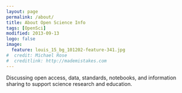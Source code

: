 ```yaml
---
layout: page
permalink: /about/
title: About Open Science Info
tags: [OpenSci]
modified: 2013-09-13
logo: false
image:
  feature: louis_15_bg_101202-feature-341.jpg
#  credit: Michael Rose
#  creditlink: http://mademistakes.com
---
```


Discussing open access, data, standards, notebooks, and information sharing to support science research and education.
